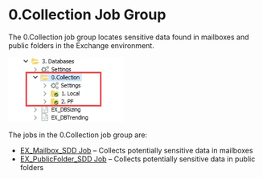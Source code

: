 # 0.Collection Job Group

The 0.Collection job group locates sensitive data found in mailboxes and public folders in the
Exchange environment.

![0.Collection Job Group in the Jobs Tree](../../../../../../../static/img/product_docs/accessanalyzer/solutions/exchange/databases/collection/collectionjobstree.webp)

The jobs in the 0.Collection job group are:

- [EX_Mailbox_SDD Job](ex_mailbox_sdd.md) – Collects potentially sensitive data in mailboxes
- [EX_PublicFolder_SDD Job](ex_publicfolder_sdd.md) – Collects potentially sensitive data in public
  folders
